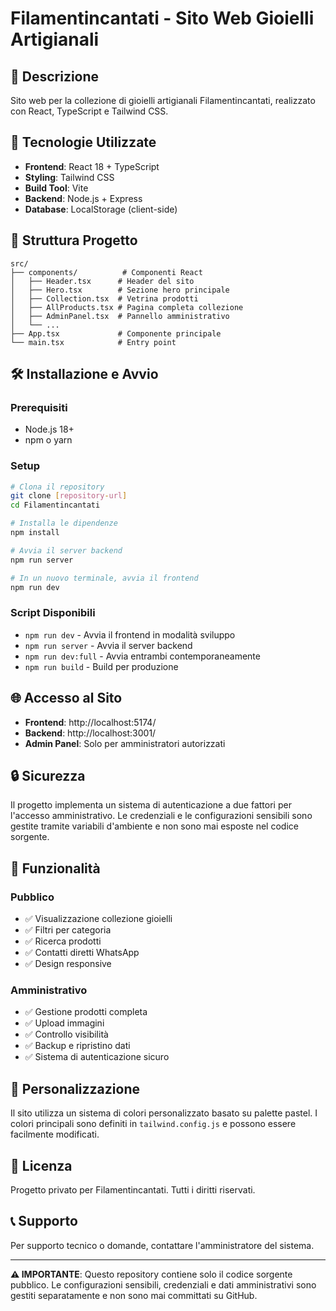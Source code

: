 # Filamentincantati - Sito Web Gioielli Artigianali

## 🎯 Descrizione

Sito web per la collezione di gioielli artigianali Filamentincantati, realizzato con React, TypeScript e Tailwind CSS.

## 🚀 Tecnologie Utilizzate

- **Frontend**: React 18 + TypeScript
- **Styling**: Tailwind CSS
- **Build Tool**: Vite
- **Backend**: Node.js + Express
- **Database**: LocalStorage (client-side)

## 📁 Struttura Progetto

```
src/
├── components/          # Componenti React
│   ├── Header.tsx      # Header del sito
│   ├── Hero.tsx        # Sezione hero principale
│   ├── Collection.tsx  # Vetrina prodotti
│   ├── AllProducts.tsx # Pagina completa collezione
│   ├── AdminPanel.tsx  # Pannello amministrativo
│   └── ...
├── App.tsx             # Componente principale
└── main.tsx            # Entry point
```

## 🛠️ Installazione e Avvio

### Prerequisiti
- Node.js 18+ 
- npm o yarn

### Setup
```bash
# Clona il repository
git clone [repository-url]
cd Filamentincantati

# Installa le dipendenze
npm install

# Avvia il server backend
npm run server

# In un nuovo terminale, avvia il frontend
npm run dev
```

### Script Disponibili
- `npm run dev` - Avvia il frontend in modalità sviluppo
- `npm run server` - Avvia il server backend
- `npm run dev:full` - Avvia entrambi contemporaneamente
- `npm run build` - Build per produzione

## 🌐 Accesso al Sito

- **Frontend**: http://localhost:5174/
- **Backend**: http://localhost:3001/
- **Admin Panel**: Solo per amministratori autorizzati

## 🔒 Sicurezza

Il progetto implementa un sistema di autenticazione a due fattori per l'accesso amministrativo. Le credenziali e le configurazioni sensibili sono gestite tramite variabili d'ambiente e non sono mai esposte nel codice sorgente.

## 📱 Funzionalità

### Pubblico
- ✅ Visualizzazione collezione gioielli
- ✅ Filtri per categoria
- ✅ Ricerca prodotti
- ✅ Contatti diretti WhatsApp
- ✅ Design responsive

### Amministrativo
- ✅ Gestione prodotti completa
- ✅ Upload immagini
- ✅ Controllo visibilità
- ✅ Backup e ripristino dati
- ✅ Sistema di autenticazione sicuro

## 🎨 Personalizzazione

Il sito utilizza un sistema di colori personalizzato basato su palette pastel. I colori principali sono definiti in `tailwind.config.js` e possono essere facilmente modificati.

## 📄 Licenza

Progetto privato per Filamentincantati. Tutti i diritti riservati.

## 📞 Supporto

Per supporto tecnico o domande, contattare l'amministratore del sistema.

---

**⚠️ IMPORTANTE**: Questo repository contiene solo il codice sorgente pubblico. Le configurazioni sensibili, credenziali e dati amministrativi sono gestiti separatamente e non sono mai committati su GitHub.
